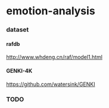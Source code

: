 # emotion-analysis

### dataset

#### rafdb
http://www.whdeng.cn/raf/model1.html
#### GENKI-4K
https://github.com/watersink/GENKI

### TODO
